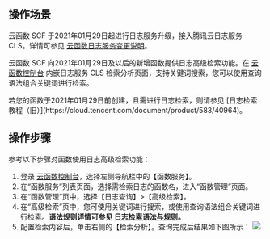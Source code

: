 ## 操作场景
云函数 SCF 于2021年01月29日起进行日志服务升级，接入腾讯云日志服务 CLS。详情可参见 [云函数日志服务变更说明](https://cloud.tencent.com/document/product/583/51773)。

云函数 SCF 向2021年01月29日及以后的新增函数提供日志高级检索功能。在 [云函数控制台](https://console.cloud.tencent.com/scf/list?rid=1&ns=default) 内嵌日志服务 CLS 检索分析页面，支持关键词搜索，您可以使用查询语法组合关键词进行检索。


<dx-alert infotype="explain" title="">
若您的函数于2021年01月29日前创建，且需进行日志检索，则请参见 [日志检索教程（旧）](https://cloud.tencent.com/document/product/583/40964)。
</dx-alert>




## 操作步骤
参考以下步骤对函数使用日志高级检索功能：
1. 登录 [云函数控制台](https://console.cloud.tencent.com/scf/index?rid=1)，选择左侧导航栏中的【函数服务】。
2. 在“函数服务”列表页面，选择需检索日志的函数名，进入“函数管理”页面。
3. 在“函数管理”页中，选择【日志查询】>【高级检索】。
4. 在“高级检索”页中，您可使用关键词进行搜索，或使用查询语法组合关键词进行检索。**语法规则详情可参见 [日志检索语法与规则](https://cloud.tencent.com/document/product/614/47044)。**
5. 配置检索内容后，单击右侧的【检索分析】。查询完成后结果如下图所示：
![](https://main.qcloudimg.com/raw/2534e5598800b4d075ed41ff0f3dad41.png)



